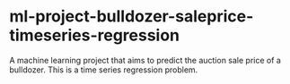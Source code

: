 # ml-project-bulldozer-saleprice-timeseries-regression
A machine learning project that aims to predict the auction sale price of a bulldozer. This is a time series regression problem.
